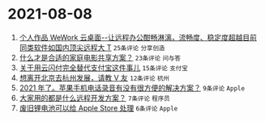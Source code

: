 # 2021-08-08

1. [个人作品 WeWork 云桌面--让远程办公酣畅淋漓，流畅度、稳定度超越目前同类软件如国内顶尖远程大 T](https://www.v2ex.com/t/794365) `25条评论` `分享创造`
1. [什么才是合适的家庭电影共享方案？](https://www.v2ex.com/t/794360) `23条评论` `问与答`
1. [关于用云闪付完全替代支付宝这件事儿](https://www.v2ex.com/t/794382) `15条评论` `支付宝`
1. [想离开北京去杭州发展，请教 V 友](https://www.v2ex.com/t/794384) `12条评论` `杭州`
1. [2021 年了。苹果手机电话录音有没有很方便的解决方案？](https://www.v2ex.com/t/794353) `9条评论` `Apple`
1. [大家用的都是什么远程开发方案？](https://www.v2ex.com/t/794354) `7条评论` `程序员`
1. [废旧锂电池可以给 Apple Store 处理](https://www.v2ex.com/t/794379) `6条评论` `Apple`
